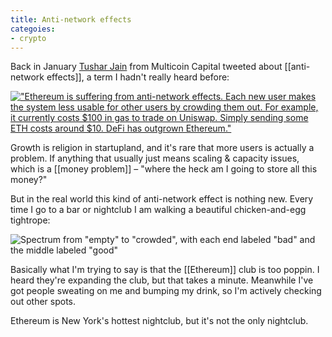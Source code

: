 ```yaml
---
title: Anti-network effects
categoies:
- crypto
---
```


Back in January [Tushar Jain](https://twitter.com/tusharjain_) from Multicoin Capital tweeted about [[anti-network effects]], a term I hadn't really heard before: 

[!["Ethereum is suffering from anti-network effects. Each new user makes the system less usable for other users by crowding them out. For example, it currently costs $100 in gas to trade on Uniswap. Simply sending some ETH costs around $10. DeFi has outgrown Ethereum."](https://dl.dropboxusercontent.com/s%2Fvaq6zhfwnyewhhm%2FScreen%2520Shot%25202021-03-10%2520at%252011-04-33%2520%25285%2529%2520Tushar%2520Jain%2520on%2520Twitter%2520Ethereum%2520is%2520suffering%2520from%2520anti-network%2520effects.%2520Each%2520new%2520user%2520makes%2520the%2520system%2520less%2520usable%2520for%2520ot%2526%2520.png)](https://twitter.com/tusharjain_/status/1345766256297689088?lang=en)

Growth is religion in startupland, and it's rare that more users is actually a problem. If anything that usually just means scaling & capacity issues, which is a [[money problem]] – "where the heck am I going to store all this money?"

But in the real world this kind of anti-network effect is nothing new. Every time I go to a bar or nightclub I am walking a beautiful chicken-and-egg tightrope:

![Spectrum from "empty" to "crowded", with each end labeled "bad" and the middle labeled "good"](https://dl.dropboxusercontent.com/s%2Fh33rnbqgkyngawy%2FUntitled2x.jpg)

Basically what I'm trying to say is that the [[Ethereum]] club is too poppin. I heard they're expanding the club, but that takes a minute. Meanwhile I've got people sweating on me and bumping my drink, so I'm actively checking out other spots. 

Ethereum is New York's hottest nightclub, but it's not the only nightclub.




